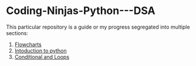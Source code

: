 # Coding-Ninjas-Python---DSA

This particular repository is a guide or my progress segregated into multiple sections:

1. [Flowcharts](https://github.com/haspdecrypted/Coding-Ninjas-Python---DSA/tree/main/Flowchart)
2. [Intoduction to python](https://github.com/haspdecrypted/Coding-Ninjas-Python---DSA/tree/main/Intro%20to%20python)
3. [Conditional and Loops](https://github.com/haspdecrypted/Coding-Ninjas-Python---DSA/tree/main/conditional%20and%20loops)
  

